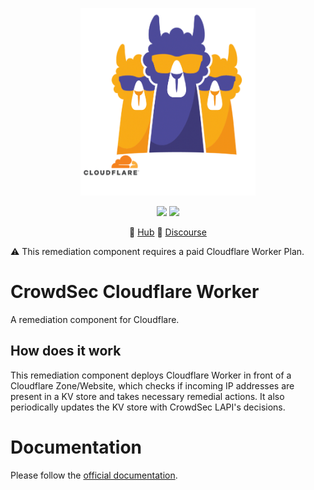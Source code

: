<p align="center">
<img src="https://github.com/crowdsecurity/cs-cloudflare-worker-bouncer/raw/main/docs/assets/crowdsec_cloudfare.png" alt="CrowdSec" title="CrowdSec" width="280" height="300" />
</p>
<p align="center">
<img src="https://img.shields.io/badge/build-pass-green">
<img src="https://img.shields.io/badge/tests-pass-green">
</p>
<p align="center">
&#x1F4A0; <a href="https://hub.crowdsec.net">Hub</a>
&#128172; <a href="https://discourse.crowdsec.net">Discourse </a>
</p>

⚠️ This remediation component requires a paid Cloudflare Worker Plan.

# CrowdSec Cloudflare Worker 

A remediation component for Cloudflare.

## How does it work

This remediation component deploys Cloudflare Worker in front of a Cloudflare Zone/Website, which checks if incoming IP addresses are present in a KV store and takes necessary remedial actions. It also periodically updates the KV store with CrowdSec LAPI's decisions.

# Documentation

Please follow the [official documentation](https://docs.crowdsec.net/docs/bouncers/cloudflare).
